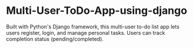 # Multi-User-ToDo-App-using-django
Built with Python's Django framework, this multi-user to-do list app lets users register, login, and manage personal tasks. Users can track completion status (pending/completed).  
